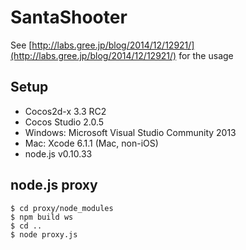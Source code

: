 SantaShooter
===

See [http://labs.gree.jp/blog/2014/12/12921/](http://labs.gree.jp/blog/2014/12/12921/) for the usage

Setup
---

* Cocos2d-x 3.3 RC2
* Cocos Studio 2.0.5
* Windows: Microsoft Visual Studio Community 2013
* Mac: Xcode 6.1.1 (Mac, non-iOS)
* node.js v0.10.33

node.js proxy
---

    $ cd proxy/node_modules
    $ npm build ws
    $ cd ..
    $ node proxy.js

